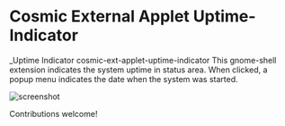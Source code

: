 # Cosmic External Applet Uptime-Indicator
_Uptime Indicator cosmic-ext-applet-uptime-indicator
This gnome-shell extension indicates the system uptime in status area. When
clicked, a popup menu indicates the date when the system was started.

![screenshot](./Screenshot.png)

Contributions welcome!
